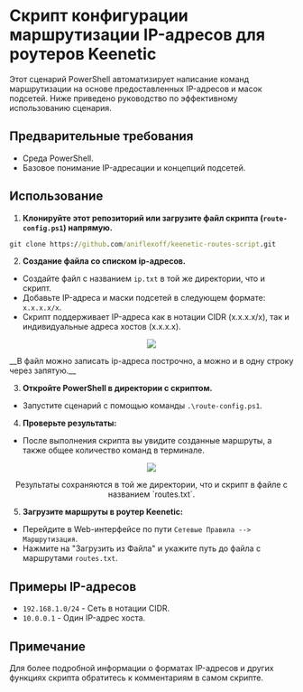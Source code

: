 # Скрипт конфигурации маршрутизации IP-адресов для роутеров Keenetic

Этот сценарий PowerShell автоматизирует написание команд маршрутизации на основе предоставленных IP-адресов и масок подсетей. Ниже приведено руководство по эффективному использованию сценария.

## Предварительные требования
- Среда PowerShell.
- Базовое понимание IP-адресации и концепций подсетей.

## Использование

1. **Клонируйте этот репозиторий или загрузите файл скрипта (`route-config.ps1`) напрямую.**

```cmd
git clone https://github.com/aniflexoff/keenetic-routes-script.git
```

2. **Создание файла со списком ip-адресов.**
- Создайте файл с названием `ip.txt` в той же директории, что и скрипт.
- Добавьте IP-адреса и маски подсетей в следующем формате: `x.x.x.x/x`.
- Скрипт поддерживает IP-адреса как в нотации CIDR (x.x.x.x/x), так и индивидуальные адреса хостов (x.x.x.x).
<p align="center">
<img src="https://github.com/aniflexoff/keenetic-routes-script/assets/103222642/97791b5c-86c7-4cfc-a062-5c7a85d6ae57)">
</p>
__В файл можно записать ip-адреса построчно, а можно и в одну строку через запятую.__


3. **Откройте PowerShell в директории с скриптом.**
- Запустите сценарий с помощью команды `.\route-config.ps1`.

4. **Проверьте результаты:**
- После выполнения скрипта вы увидите созданные маршруты, а также общее количество команд в терминале.
<p align="center">
<img src="https://github.com/aniflexoff/keenetic-routes-script/assets/103222642/f05fa14c-e64f-49d2-95da-26f8268f4ad1">
</p>
<p align="center">
<italic>Результаты сохраняются в той же директории, что и скрипт в файле с названием `routes.txt`.</italic>
</p>

5. **Загрузите маршруты в роутер Keenetic:**
- Перейдите в Web-интерфейсе по пути `Сетевые Правила --> Маршрутизация`.
- Нажмите на "Загрузить из Файла" и укажите путь до файла с маршрутами `routes.txt`.

## Примеры IP-адресов

- `192.168.1.0/24` - Сеть в нотации CIDR.
- `10.0.0.1` - Один IP-адрес хоста.

## Примечание
Для более подробной информации о форматах IP-адресов и других функциях скрипта обратитесь к комментариям в самом скрипте.
